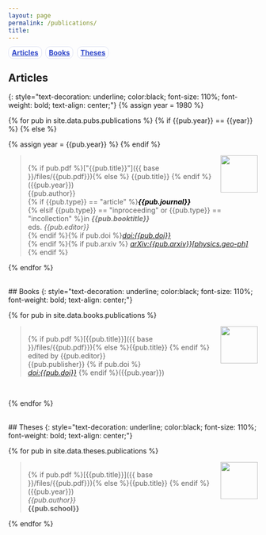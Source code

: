 ```yaml
---
layout: page
permalink: /publications/
title: 
---
```

<a name="top"></a>
<style>
    #link_bar a { display: inline;margin-right: 0.25em; font-weight: bold; border-radius: 0.7em; padding: 3px 6px; float:center; color:#3047c9; background-color:#fff; border: 1px solid #dce0f2;}
    #link_bar a:hover { display: inline;margin-right: 0.25em; font-weight: bold; border-radius: 0.7em; padding: 3px 6px; float:center; color:#3047c9; background-color:#dce0f2; border: 1px solid #dce0f2; text-decoration:none;}
</style>
<div id="link_bar">
    <a href="#peer-reviewed-publications">Articles</a>
    <a href="#books">Books</a>
    <a href="#theses">Theses</a>
</div>
<!-- 
[● **Articles**](#peer-reviewed-publications)  &nbsp;  [● **Books**](#books)  &nbsp;  [● **Theses**](#theses)
 -->
<!-- {: style="color:$harvard; font-size: 110%; font-weight: bold; text-align: center;"} -->

## Articles
{: style="text-decoration: underline; color:black; font-size: 110%; font-weight: bold; text-align: center;"}
{% assign year = 1980 %}

{% for pub in site.data.pubs.publications %}
{% if {{pub.year}} == {{year}} %} 
{% else %} 


<!-- 
{{pub.year}}
{: style="color:$harvard; font-size: 120%; font-weight: bold; text-align: center;"}
 -->

{% assign year = {{pub.year}} %}
{% endif %} 
> <a href="#top"><img src="{{site.baseurl}}/images/top.png" class="responsive" width="75px" align="right"></a>
<br> {% if pub.pdf %}["{{pub.title}}"]({{ base }}/files/{{pub.pdf}}){% else %} {{pub.title}} {% endif %}
({{pub.year}})<br>{{pub.author}}<br>
{% if {{pub.type}} == "article" %}<span style="color:#000">***{{pub.journal}}*** <br></span>
{% elsif {{pub.type}} == "inproceeding" or {{pub.type}} == "incollection" %}in <span style="color:#777">***{{pub.booktitle}}***</span>
<br>eds. *{{pub.editor}}*<br>
{% endif %}{% if pub.doi %}[*doi:{{pub.doi}}*](https://doi.org/{{pub.doi}}) <br> {% endif %}{% if pub.arxiv %} [*arXiv:{{pub.arxiv}}[physics.geo-ph]*](https://arxiv.org/pdf/{{pub.arxiv}}.pdf) <br>{% endif %}


{% endfor %}

<br>
## Books
{: style="text-decoration: underline; color:black; font-size: 110%; font-weight: bold; text-align: center;"}

{% for pub in site.data.books.publications %}
> <a href="#top"><img src="{{site.baseurl}}/images/top.png" class="responsive" width="75px" align="right"></a><br> 
{% if pub.pdf %}[{{pub.title}}]({{ base }}/files/{{pub.pdf}}){% else %}{{pub.title}} {% endif %}
<br>edited by {{pub.editor}}<br>
{{pub.publisher}} {% if pub.doi %} <br>[*doi:{{pub.doi}}*](https://doi.org/{{pub.doi}})  {% endif %}({{pub.year}}) 
<br>



{% endfor %}


<br>
## Theses
{: style="text-decoration: underline; color:black; font-size: 110%; font-weight: bold; text-align: center;"}

{% for pub in site.data.theses.publications %}
> <a href="#top"><img src="{{site.baseurl}}/images/top.png" class="responsive" width="75px" align="right"></a><br> 
{% if pub.pdf %}[{{pub.title}}]({{ base }}/files/{{pub.pdf}}){% else %}{{pub.title}} {% endif %} ({{pub.year}})<br>
*{{pub.author}}*<br>
**{{pub.school}}** 


{% endfor %}


[LG]: http://www.geologie.ens.fr
[ENS]: http://www.ens.fr
